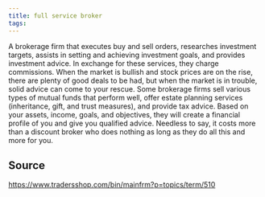 ```yaml
---
title: full service broker
tags: 
---
```


A brokerage firm that executes buy and sell orders, researches investment targets, assists in setting and achieving investment goals, and provides investment advice. In exchange for these services, they charge commissions. When the market is bullish and stock prices are on the rise, there are plenty of good deals to be had, but when the market is in trouble, solid advice can come to your rescue. Some brokerage firms sell various types of mutual funds that perform well, offer estate planning services (inheritance, gift, and trust measures), and provide tax advice. Based on your assets, income, goals, and objectives, they will create a financial profile of you and give you qualified advice. Needless to say, it costs more than a discount broker who does nothing as long as they do all this and more for you.

## Source
https://www.tradersshop.com/bin/mainfrm?p=topics/term/510